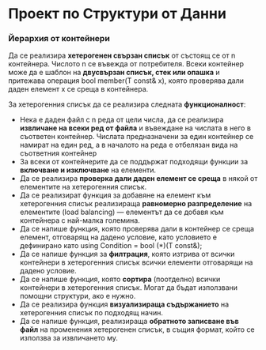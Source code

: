 # Проект по Структури от Данни

### Йерархия от контейнери

Да се реализира **хетерогенен свързан списък** от състоящ се от n контейнера. Числото
n се въвежда от потребителя. Всеки контейнер може да е шаблон на **двусвързан
списък, стек или опашка** и притежава операция bool member(T const& x), която
проверява дали даден елемент x се среща в контейнера.

За хетерогенния списък да се реализира следната **функционалност**:
* Нека е даден файл с n реда от цели числа, да се реализира **извличане на всеки
ред от файла** и въвеждане на числата в него в съответен контейнер. Числата
предназначени за един контейнер се намират на един ред, а в началото на
реда е отбелязан вида на съответния контейнер
* За всеки от контейнерите да се поддържат подходящи функции за **включване и
изключване** на елементи.
* Да се реализира **проверка дали даден елемент се среща** в някой от елементите
на хетерогенния списък.
* Да се реализират функция за добавяне на елемент към хетерогенния списък
реализираща **равномерно разпределение** на елементите (load balancing) —
елементът да се добавя към контейнера с най-малка големина.
* Да се напише функция, която проверява дали в контейнер се среща елемент,
отговарящ на дадено условие, като условието е дефинирано като using
Condition = bool (*)(T const&);
* Да се напише функция за **филтрация**, която изтрива от всички контейнери в
хетерогенния списък всички елементи отговарящи на дадено условие.
* Да се напише функция, която **сортира** (поотделно) всички контейнери в
хетерогенния списък. Могат да бъдат използвани помощни структури, ако е
нужно.
* Да се реализира функция **визуализираща съдържанието** на хетерогенния
списък по подходящ начин.
* Да се напише функция, реализираща **обратното записване във файл** на
променения хетерогенен списък, в същия формат, който се използва за
извличането му.
